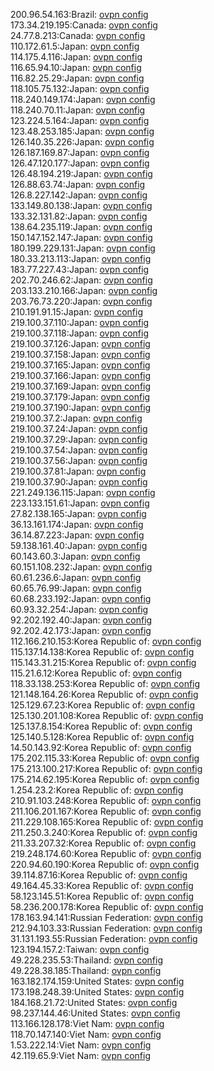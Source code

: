200.96.54.163:Brazil: [ovpn config](vpn/200_96_54_163.ovpn)  
173.34.219.195:Canada: [ovpn config](vpn/173_34_219_195.ovpn)  
24.77.8.213:Canada: [ovpn config](vpn/24_77_8_213.ovpn)  
110.172.61.5:Japan: [ovpn config](vpn/110_172_61_5.ovpn)  
114.175.4.116:Japan: [ovpn config](vpn/114_175_4_116.ovpn)  
116.65.94.10:Japan: [ovpn config](vpn/116_65_94_10.ovpn)  
116.82.25.29:Japan: [ovpn config](vpn/116_82_25_29.ovpn)  
118.105.75.132:Japan: [ovpn config](vpn/118_105_75_132.ovpn)  
118.240.149.174:Japan: [ovpn config](vpn/118_240_149_174.ovpn)  
118.240.70.11:Japan: [ovpn config](vpn/118_240_70_11.ovpn)  
123.224.5.164:Japan: [ovpn config](vpn/123_224_5_164.ovpn)  
123.48.253.185:Japan: [ovpn config](vpn/123_48_253_185.ovpn)  
126.140.35.226:Japan: [ovpn config](vpn/126_140_35_226.ovpn)  
126.187.169.87:Japan: [ovpn config](vpn/126_187_169_87.ovpn)  
126.47.120.177:Japan: [ovpn config](vpn/126_47_120_177.ovpn)  
126.48.194.219:Japan: [ovpn config](vpn/126_48_194_219.ovpn)  
126.88.63.74:Japan: [ovpn config](vpn/126_88_63_74.ovpn)  
126.8.227.142:Japan: [ovpn config](vpn/126_8_227_142.ovpn)  
133.149.80.138:Japan: [ovpn config](vpn/133_149_80_138.ovpn)  
133.32.131.82:Japan: [ovpn config](vpn/133_32_131_82.ovpn)  
138.64.235.119:Japan: [ovpn config](vpn/138_64_235_119.ovpn)  
150.147.152.147:Japan: [ovpn config](vpn/150_147_152_147.ovpn)  
180.199.229.131:Japan: [ovpn config](vpn/180_199_229_131.ovpn)  
180.33.213.113:Japan: [ovpn config](vpn/180_33_213_113.ovpn)  
183.77.227.43:Japan: [ovpn config](vpn/183_77_227_43.ovpn)  
202.70.246.62:Japan: [ovpn config](vpn/202_70_246_62.ovpn)  
203.133.210.166:Japan: [ovpn config](vpn/203_133_210_166.ovpn)  
203.76.73.220:Japan: [ovpn config](vpn/203_76_73_220.ovpn)  
210.191.91.15:Japan: [ovpn config](vpn/210_191_91_15.ovpn)  
219.100.37.110:Japan: [ovpn config](vpn/219_100_37_110.ovpn)  
219.100.37.118:Japan: [ovpn config](vpn/219_100_37_118.ovpn)  
219.100.37.126:Japan: [ovpn config](vpn/219_100_37_126.ovpn)  
219.100.37.158:Japan: [ovpn config](vpn/219_100_37_158.ovpn)  
219.100.37.165:Japan: [ovpn config](vpn/219_100_37_165.ovpn)  
219.100.37.166:Japan: [ovpn config](vpn/219_100_37_166.ovpn)  
219.100.37.169:Japan: [ovpn config](vpn/219_100_37_169.ovpn)  
219.100.37.179:Japan: [ovpn config](vpn/219_100_37_179.ovpn)  
219.100.37.190:Japan: [ovpn config](vpn/219_100_37_190.ovpn)  
219.100.37.2:Japan: [ovpn config](vpn/219_100_37_2.ovpn)  
219.100.37.24:Japan: [ovpn config](vpn/219_100_37_24.ovpn)  
219.100.37.29:Japan: [ovpn config](vpn/219_100_37_29.ovpn)  
219.100.37.54:Japan: [ovpn config](vpn/219_100_37_54.ovpn)  
219.100.37.56:Japan: [ovpn config](vpn/219_100_37_56.ovpn)  
219.100.37.81:Japan: [ovpn config](vpn/219_100_37_81.ovpn)  
219.100.37.90:Japan: [ovpn config](vpn/219_100_37_90.ovpn)  
221.249.136.115:Japan: [ovpn config](vpn/221_249_136_115.ovpn)  
223.133.151.61:Japan: [ovpn config](vpn/223_133_151_61.ovpn)  
27.82.138.165:Japan: [ovpn config](vpn/27_82_138_165.ovpn)  
36.13.161.174:Japan: [ovpn config](vpn/36_13_161_174.ovpn)  
36.14.87.223:Japan: [ovpn config](vpn/36_14_87_223.ovpn)  
59.138.161.40:Japan: [ovpn config](vpn/59_138_161_40.ovpn)  
60.143.60.3:Japan: [ovpn config](vpn/60_143_60_3.ovpn)  
60.151.108.232:Japan: [ovpn config](vpn/60_151_108_232.ovpn)  
60.61.236.6:Japan: [ovpn config](vpn/60_61_236_6.ovpn)  
60.65.76.99:Japan: [ovpn config](vpn/60_65_76_99.ovpn)  
60.68.233.192:Japan: [ovpn config](vpn/60_68_233_192.ovpn)  
60.93.32.254:Japan: [ovpn config](vpn/60_93_32_254.ovpn)  
92.202.192.40:Japan: [ovpn config](vpn/92_202_192_40.ovpn)  
92.202.42.173:Japan: [ovpn config](vpn/92_202_42_173.ovpn)  
112.166.210.153:Korea Republic of: [ovpn config](vpn/112_166_210_153.ovpn)  
115.137.14.138:Korea Republic of: [ovpn config](vpn/115_137_14_138.ovpn)  
115.143.31.215:Korea Republic of: [ovpn config](vpn/115_143_31_215.ovpn)  
115.21.6.12:Korea Republic of: [ovpn config](vpn/115_21_6_12.ovpn)  
118.33.138.253:Korea Republic of: [ovpn config](vpn/118_33_138_253.ovpn)  
121.148.164.26:Korea Republic of: [ovpn config](vpn/121_148_164_26.ovpn)  
125.129.67.23:Korea Republic of: [ovpn config](vpn/125_129_67_23.ovpn)  
125.130.201.108:Korea Republic of: [ovpn config](vpn/125_130_201_108.ovpn)  
125.137.8.154:Korea Republic of: [ovpn config](vpn/125_137_8_154.ovpn)  
125.140.5.128:Korea Republic of: [ovpn config](vpn/125_140_5_128.ovpn)  
14.50.143.92:Korea Republic of: [ovpn config](vpn/14_50_143_92.ovpn)  
175.202.115.33:Korea Republic of: [ovpn config](vpn/175_202_115_33.ovpn)  
175.213.100.217:Korea Republic of: [ovpn config](vpn/175_213_100_217.ovpn)  
175.214.62.195:Korea Republic of: [ovpn config](vpn/175_214_62_195.ovpn)  
1.254.23.2:Korea Republic of: [ovpn config](vpn/1_254_23_2.ovpn)  
210.91.103.248:Korea Republic of: [ovpn config](vpn/210_91_103_248.ovpn)  
211.106.201.167:Korea Republic of: [ovpn config](vpn/211_106_201_167.ovpn)  
211.229.108.165:Korea Republic of: [ovpn config](vpn/211_229_108_165.ovpn)  
211.250.3.240:Korea Republic of: [ovpn config](vpn/211_250_3_240.ovpn)  
211.33.207.32:Korea Republic of: [ovpn config](vpn/211_33_207_32.ovpn)  
219.248.174.60:Korea Republic of: [ovpn config](vpn/219_248_174_60.ovpn)  
220.94.60.190:Korea Republic of: [ovpn config](vpn/220_94_60_190.ovpn)  
39.114.87.16:Korea Republic of: [ovpn config](vpn/39_114_87_16.ovpn)  
49.164.45.33:Korea Republic of: [ovpn config](vpn/49_164_45_33.ovpn)  
58.123.145.51:Korea Republic of: [ovpn config](vpn/58_123_145_51.ovpn)  
58.236.200.178:Korea Republic of: [ovpn config](vpn/58_236_200_178.ovpn)  
178.163.94.141:Russian Federation: [ovpn config](vpn/178_163_94_141.ovpn)  
212.94.103.33:Russian Federation: [ovpn config](vpn/212_94_103_33.ovpn)  
31.131.193.55:Russian Federation: [ovpn config](vpn/31_131_193_55.ovpn)  
123.194.157.2:Taiwan: [ovpn config](vpn/123_194_157_2.ovpn)  
49.228.235.53:Thailand: [ovpn config](vpn/49_228_235_53.ovpn)  
49.228.38.185:Thailand: [ovpn config](vpn/49_228_38_185.ovpn)  
163.182.174.159:United States: [ovpn config](vpn/163_182_174_159.ovpn)  
173.198.248.39:United States: [ovpn config](vpn/173_198_248_39.ovpn)  
184.168.21.72:United States: [ovpn config](vpn/184_168_21_72.ovpn)  
98.237.144.46:United States: [ovpn config](vpn/98_237_144_46.ovpn)  
113.166.128.178:Viet Nam: [ovpn config](vpn/113_166_128_178.ovpn)  
118.70.147.140:Viet Nam: [ovpn config](vpn/118_70_147_140.ovpn)  
1.53.222.14:Viet Nam: [ovpn config](vpn/1_53_222_14.ovpn)  
42.119.65.9:Viet Nam: [ovpn config](vpn/42_119_65_9.ovpn)  
